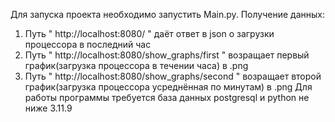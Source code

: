 Для запуска проекта необходимо запустить Main.py.
Получение данных:
  1) Путь " http://localhost:8080/ " даёт ответ в json о загрузки процессора в последний час 
  2) Путь " http://localhost:8080/show_graphs/first " возращает первый график(загрузка процессора в течении часа) в .png
  3) Путь " http://localhost:8080/show_graphs/second " возращает второй график(загрузка процессора усреднённая по минутам) в .png
Для работы программы требуется база данных postgresql и python не ниже  3.11.9
